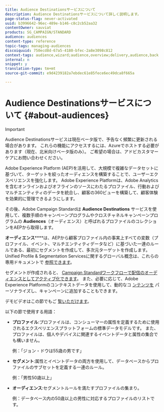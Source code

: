 ```yaml
---
title: Audience Destinationsサービスについて
description: Audience Destinationsサービスについて詳しく説明します。
page-status-flag: never-activated
uuid: b3996642-96ec-489e-b146-c8c2cb52aa32
contentOwner: sauviat
products: SG_CAMPAIGN/STANDARD
audience: audiences
content-type: reference
topic-tags: managing-audiences
discoiquuid: 750ecd8d-67a5-4180-bfec-2a8e3098c812
context-tags: audience,wizard;audience,overview;delivery,audience,back
internal: n
snippet: y
translation-type: tm+mt
source-git-commit: e9d4239182a7ebdec61e85fece6ec49dca8f665a

---
```



# Audience Destinationsサービスについて {#about-audiences}

>[!IMPORTANT]
>
>Audience Destinationsサービスは現在ベータ版で、予告なく頻繁に更新される場合があります。 これらの機能にアクセスするには、Azureでホストする必要があります（現在、北米向けベータ版のみ）。 ご希望の場合は、アドビカスタマーケアにお問い合わせください。

Adobe Experience Platform [](https://www.adobe.io/apis/experienceplatform/home.html) (AEP)を活用して、大規模で複雑なデータセットに基づいて、ターゲットを絞ったオーディエンスを構築することで、ユーザーエクスペリエンスを強化します。 Adobe Experience Platformは、Adobe Analyticsを含むオンラインおよびオフラインのソースにわたるプロファイル、行動およびマルチエンティティのデータを統合し、顧客の360ビューを構築して、顧客体験を効果的に管理できるようにします。

その後、Adobe Campaign Standardは **Audience Destinations** サービスを使用して、複数手順のキャンペーンプログラムやクロスチャネルキャンペーンプログラムの **Audiences**（オーディエンス）と呼ばれるプロファイルのコレクションをAEPから取得します。

**オーディエンス******&#x200B;は、AEPから顧客プロファイル内の事実上すべての変数（プロファイル、イベント、マルチエンティティデータなど）に基づいた一連のルールである、最初にセグメントを作成して、多次元ターゲットを作成します。 Unified Profile &amp; Segmentation Servicesに関するグローバル概念は、これらの専用ドキュメントで [参照できます](https://www.adobe.io/apis/experienceplatform/home/profile-identity-segmentation.html)。

セグメントが作成されると、 [Campaign Standardワークフローで配信のオーディエンスとしてアクティブ化できます](../../automating/using/aep-targeting-audiences.md)。 また、必要に応じて、Adobe Experience Platformのコンテキストデータを使用して、動的なコ [ンテンツを](../../automating/using/aep-personalizing-campaigns.md) パーソナライズし、キャンペーンに追加することもできます。

デモビデオはこの節でもご [覧いただけます](https://docs.adobe.com/content/help/en/campaign-learn/campaign-standard-tutorials/profiles-and-audiences/audience-destinations/audience-destinations-overview.html)。

以下の節で使用する用語：

* **プロファイル**:プロファイルは、コンシューマーの属性を定義するために使用されるエクスペリエンスプラットフォームの標準データモデルです。 また、プロファイルは、個人やデバイスに関連するイベントデータと属性の集合でも構いません。

   例：「ジョン・ドウは55歳の男です」

* **セグメント**:属性とイベントデータの両方を使用して、データベースからプロファイルのサブセットを定義する一連のルール。

   例：「男性50歳以上」

* **オーディエンス**:セグメントルールを満たすプロファイルの集まり。

   例：データベース内の50歳以上の男性に対応するプロファイルのリストです。
